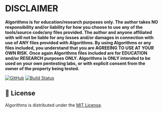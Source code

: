 # DISCLAIMER
**Algorithms is for education/research purposes only. The author takes NO responsibility and/or liability for how you choose to use any of the tools/source code/any files provided.
 The author and anyone affiliated with will not be liable for any losses and/or damages in connection with use of ANY files provided with Algorithms.
 By using Algorithms or any files included, you understand that you are AGREEING TO USE AT YOUR OWN RISK. Once again Algorithms files included are for EDUCATION and/or RESEARCH purposes ONLY.
 Algorithms is ONLY intended to be used on your own pentesting labs, or with explicit consent from the owner of the property being tested.** 

[![GitHub](https://img.shields.io/github/license/kadzicuh/Algorithms)](LICENSE)
[![Build Status](https://dev.azure.com/kadzicuh/EncryptionAlgorithms/_apis/build/status/kadzicuh.EncryptionAlgorithms?branchName=main)](https://dev.azure.com/kadzicuh/EncryptionAlgorithms/_build/latest?definitionId=12&branchName=main)

## 📃 License
Algorithms is distributed under the [MIT License](LICENSE).
